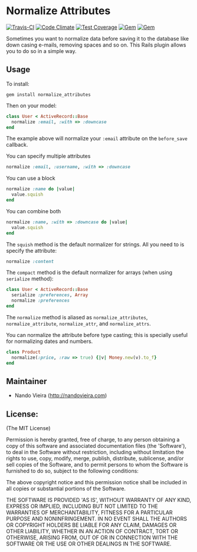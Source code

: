 # Normalize Attributes

[![Travis-CI](https://travis-ci.org/fnando/normalize_attributes.png)](https://travis-ci.org/fnando/normalize_attributes)
[![Code Climate](https://codeclimate.com/github/fnando/normalize_attributes/badges/gpa.svg)](https://codeclimate.com/github/fnando/normalize_attributes)
[![Test Coverage](https://codeclimate.com/github/fnando/normalize_attributes/badges/coverage.svg)](https://codeclimate.com/github/fnando/normalize_attributes/coverage)
[![Gem](https://img.shields.io/gem/v/normalize_attributes.svg)](https://rubygems.org/gems/normalize_attributes)
[![Gem](https://img.shields.io/gem/dt/normalize_attributes.svg)](https://rubygems.org/gems/normalize_attributes)

Sometimes you want to normalize data before saving it to the database like down casing e-mails, removing spaces and so on. This Rails plugin allows you to do so in a simple way.

## Usage

To install:

    gem install normalize_attributes

Then on your model:

```ruby
class User < ActiveRecord::Base
  normalize :email, :with => :downcase
end
```

The example above will normalize your `:email` attribute on the `before_save` callback.

You can specify multiple attributes

```ruby
normalize :email, :username, :with => :downcase
```

You can use a block

```ruby
normalize :name do |value|
  value.squish
end
```

You can combine both

```ruby
normalize :name, :with => :downcase do |value|
  value.squish
end
```

The `squish` method is the default normalizer for strings. All you need to is specify the attribute:

```ruby
normalize :content
```

The `compact` method is the default normalizer for arrays (when using `serialize` method):

```ruby
class User < ActiveRecord::Base
  serialize :preferences, Array
  normalize :preferences
end
```

The `normalize` method is aliased as `normalize_attributes`, `normalize_attribute`, `normalize_attr`, and `normalize_attrs`.

You can normalize the attribute before type casting; this is specially useful for normalizing
dates and numbers.

```ruby
class Product
  normalize(:price, :raw => true) {|v| Money.new(v).to_f}
end
```

## Maintainer

* Nando Vieira (http://nandovieira.com)

## License:

(The MIT License)

Permission is hereby granted, free of charge, to any person obtaining
a copy of this software and associated documentation files (the
'Software'), to deal in the Software without restriction, including
without limitation the rights to use, copy, modify, merge, publish,
distribute, sublicense, and/or sell copies of the Software, and to
permit persons to whom the Software is furnished to do so, subject to
the following conditions:

The above copyright notice and this permission notice shall be
included in all copies or substantial portions of the Software.

THE SOFTWARE IS PROVIDED 'AS IS', WITHOUT WARRANTY OF ANY KIND,
EXPRESS OR IMPLIED, INCLUDING BUT NOT LIMITED TO THE WARRANTIES OF
MERCHANTABILITY, FITNESS FOR A PARTICULAR PURPOSE AND NONINFRINGEMENT.
IN NO EVENT SHALL THE AUTHORS OR COPYRIGHT HOLDERS BE LIABLE FOR ANY
CLAIM, DAMAGES OR OTHER LIABILITY, WHETHER IN AN ACTION OF CONTRACT,
TORT OR OTHERWISE, ARISING FROM, OUT OF OR IN CONNECTION WITH THE
SOFTWARE OR THE USE OR OTHER DEALINGS IN THE SOFTWARE.
